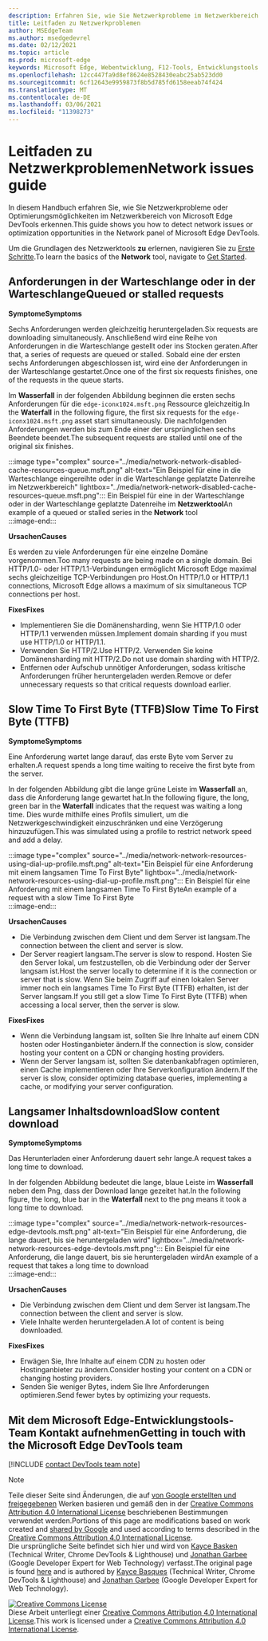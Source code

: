```yaml
---
description: Erfahren Sie, wie Sie Netzwerkprobleme im Netzwerkbereich von Microsoft Edge DevTools erkennen.
title: Leitfaden zu Netzwerkproblemen
author: MSEdgeTeam
ms.author: msedgedevrel
ms.date: 02/12/2021
ms.topic: article
ms.prod: microsoft-edge
keywords: Microsoft Edge, Webentwicklung, F12-Tools, Entwicklungstools
ms.openlocfilehash: 12cc447fa9d8ef8624e8528430eabc25ab523dd0
ms.sourcegitcommit: 6cf12643e9959873f8b5d785fd6158eeab74f424
ms.translationtype: MT
ms.contentlocale: de-DE
ms.lasthandoff: 03/06/2021
ms.locfileid: "11398273"
---
```

<!-- Copyright Kayce Basques and Jonathan Garbee

   Licensed under the Apache License, Version 2.0 (the "License");
   you may not use this file except in compliance with the License.
   You may obtain a copy of the License at

       https://www.apache.org/licenses/LICENSE-2.0

   Unless required by applicable law or agreed to in writing, software
   distributed under the License is distributed on an "AS IS" BASIS,
   WITHOUT WARRANTIES OR CONDITIONS OF ANY KIND, either express or implied.
   See the License for the specific language governing permissions and
   limitations under the License.  -->

# <a name="network-issues-guide"></a><span data-ttu-id="16efb-104">Leitfaden zu Netzwerkproblemen</span><span class="sxs-lookup"><span data-stu-id="16efb-104">Network issues guide</span></span>  

<span data-ttu-id="16efb-105">In diesem Handbuch erfahren Sie, wie Sie Netzwerkprobleme oder Optimierungsmöglichkeiten im Netzwerkbereich von Microsoft Edge DevTools erkennen.</span><span class="sxs-lookup"><span data-stu-id="16efb-105">This guide shows you how to detect network issues or optimization opportunities in the Network panel of Microsoft Edge DevTools.</span></span>  

<span data-ttu-id="16efb-106">Um die Grundlagen des Netzwerktools **zu** erlernen, navigieren Sie zu [Erste Schritte][NetworkPerformance].</span><span class="sxs-lookup"><span data-stu-id="16efb-106">To learn the basics of the **Network** tool, navigate to [Get Started][NetworkPerformance].</span></span>  

## <a name="queued-or-stalled-requests"></a><span data-ttu-id="16efb-107">Anforderungen in der Warteschlange oder in der Warteschlange</span><span class="sxs-lookup"><span data-stu-id="16efb-107">Queued or stalled requests</span></span>  

**<span data-ttu-id="16efb-108">Symptome</span><span class="sxs-lookup"><span data-stu-id="16efb-108">Symptoms</span></span>**  

<span data-ttu-id="16efb-109">Sechs Anforderungen werden gleichzeitig heruntergeladen.</span><span class="sxs-lookup"><span data-stu-id="16efb-109">Six requests are downloading simultaneously.</span></span>  <span data-ttu-id="16efb-110">Anschließend wird eine Reihe von Anforderungen in die Warteschlange gestellt oder ins Stocken geraten.</span><span class="sxs-lookup"><span data-stu-id="16efb-110">After that, a series of requests are queued or stalled.</span></span>  <span data-ttu-id="16efb-111">Sobald eine der ersten sechs Anforderungen abgeschlossen ist, wird eine der Anforderungen in der Warteschlange gestartet.</span><span class="sxs-lookup"><span data-stu-id="16efb-111">Once one of the first six requests finishes, one of the requests in the queue starts.</span></span>  

<span data-ttu-id="16efb-112">Im **Wasserfall** in der folgenden Abbildung beginnen die ersten sechs Anforderungen für die `edge-iconx1024.msft.png` Ressource gleichzeitig.</span><span class="sxs-lookup"><span data-stu-id="16efb-112">In the **Waterfall** in the following figure, the first six requests for the `edge-iconx1024.msft.png` asset start simultaneously.</span></span>  <span data-ttu-id="16efb-113">Die nachfolgenden Anforderungen werden bis zum Ende einer der ursprünglichen sechs Beendete beendet.</span><span class="sxs-lookup"><span data-stu-id="16efb-113">The subsequent requests are stalled until one of the original six finishes.</span></span>  

:::image type="complex" source="../media/network-network-disabled-cache-resources-queue.msft.png" alt-text="Ein Beispiel für eine in die Warteschlange eingereihte oder in die Warteschlange geplatzte Datenreihe im Netzwerkbereich" lightbox="../media/network-network-disabled-cache-resources-queue.msft.png":::
   <span data-ttu-id="16efb-115">Ein Beispiel für eine in der Warteschlange oder in der Warteschlange geplatzte Datenreihe im **Netzwerktool**</span><span class="sxs-lookup"><span data-stu-id="16efb-115">An example of a queued or stalled series in the **Network** tool</span></span>  
:::image-end:::  

**<span data-ttu-id="16efb-116">Ursachen</span><span class="sxs-lookup"><span data-stu-id="16efb-116">Causes</span></span>**  

<span data-ttu-id="16efb-117">Es werden zu viele Anforderungen für eine einzelne Domäne vorgenommen.</span><span class="sxs-lookup"><span data-stu-id="16efb-117">Too many requests are being made on a single domain.</span></span>  <span data-ttu-id="16efb-118">Bei HTTP/1.0- oder HTTP/1.1-Verbindungen ermöglicht Microsoft Edge maximal sechs gleichzeitige TCP-Verbindungen pro Host.</span><span class="sxs-lookup"><span data-stu-id="16efb-118">On HTTP/1.0 or HTTP/1.1 connections, Microsoft Edge allows a maximum of six simultaneous TCP connections per host.</span></span>  

**<span data-ttu-id="16efb-119">Fixes</span><span class="sxs-lookup"><span data-stu-id="16efb-119">Fixes</span></span>**  

*   <span data-ttu-id="16efb-120">Implementieren Sie die Domänensharding, wenn Sie HTTP/1.0 oder HTTP/1.1 verwenden müssen.</span><span class="sxs-lookup"><span data-stu-id="16efb-120">Implement domain sharding if you must use HTTP/1.0 or HTTP/1.1.</span></span>  
*   <span data-ttu-id="16efb-121">Verwenden Sie HTTP/2.</span><span class="sxs-lookup"><span data-stu-id="16efb-121">Use HTTP/2.</span></span>  <span data-ttu-id="16efb-122">Verwenden Sie keine Domänensharding mit HTTP/2.</span><span class="sxs-lookup"><span data-stu-id="16efb-122">Do not use domain sharding with HTTP/2.</span></span>  
*   <span data-ttu-id="16efb-123">Entfernen oder Aufschub unnötiger Anforderungen, sodass kritische Anforderungen früher heruntergeladen werden.</span><span class="sxs-lookup"><span data-stu-id="16efb-123">Remove or defer unnecessary requests so that critical requests download earlier.</span></span>  
    
## <a name="slow-time-to-first-byte-ttfb"></a><span data-ttu-id="16efb-124">Slow Time To First Byte (TTFB)</span><span class="sxs-lookup"><span data-stu-id="16efb-124">Slow Time To First Byte (TTFB)</span></span>  

**<span data-ttu-id="16efb-125">Symptome</span><span class="sxs-lookup"><span data-stu-id="16efb-125">Symptoms</span></span>**  

<span data-ttu-id="16efb-126">Eine Anforderung wartet lange darauf, das erste Byte vom Server zu erhalten.</span><span class="sxs-lookup"><span data-stu-id="16efb-126">A request spends a long time waiting to receive the first byte from the server.</span></span>  

<span data-ttu-id="16efb-127">In der folgenden Abbildung gibt die lange grüne Leiste im **Wasserfall** an, dass die Anforderung lange gewartet hat.</span><span class="sxs-lookup"><span data-stu-id="16efb-127">In the following figure, the long, green bar in the **Waterfall** indicates that the request was waiting a long time.</span></span>  <span data-ttu-id="16efb-128">Dies wurde mithilfe eines Profils simuliert, um die Netzwerkgeschwindigkeit einzuschränken und eine Verzögerung hinzuzufügen.</span><span class="sxs-lookup"><span data-stu-id="16efb-128">This was simulated using a profile to restrict network speed and add a delay.</span></span>  

:::image type="complex" source="../media/network-network-resources-using-dial-up-profile.msft.png" alt-text="Ein Beispiel für eine Anforderung mit einem langsamen Time To First Byte" lightbox="../media/network-network-resources-using-dial-up-profile.msft.png":::
   <span data-ttu-id="16efb-130">Ein Beispiel für eine Anforderung mit einem langsamen Time To First Byte</span><span class="sxs-lookup"><span data-stu-id="16efb-130">An example of a request with a slow Time To First Byte</span></span>  
:::image-end:::  

**<span data-ttu-id="16efb-131">Ursachen</span><span class="sxs-lookup"><span data-stu-id="16efb-131">Causes</span></span>**  

*   <span data-ttu-id="16efb-132">Die Verbindung zwischen dem Client und dem Server ist langsam.</span><span class="sxs-lookup"><span data-stu-id="16efb-132">The connection between the client and server is slow.</span></span>  
*   <span data-ttu-id="16efb-133">Der Server reagiert langsam.</span><span class="sxs-lookup"><span data-stu-id="16efb-133">The server is slow to respond.</span></span>  <span data-ttu-id="16efb-134">Hosten Sie den Server lokal, um festzustellen, ob die Verbindung oder der Server langsam ist.</span><span class="sxs-lookup"><span data-stu-id="16efb-134">Host the server locally to determine if it is the connection or server that is slow.</span></span>  <span data-ttu-id="16efb-135">Wenn Sie beim Zugriff auf einen lokalen Server immer noch ein langsames Time To First Byte \(TTFB\) erhalten, ist der Server langsam.</span><span class="sxs-lookup"><span data-stu-id="16efb-135">If you still get a slow Time To First Byte \(TTFB\) when accessing a local server, then the server is slow.</span></span>  
    
**<span data-ttu-id="16efb-136">Fixes</span><span class="sxs-lookup"><span data-stu-id="16efb-136">Fixes</span></span>**  

*   <span data-ttu-id="16efb-137">Wenn die Verbindung langsam ist, sollten Sie Ihre Inhalte auf einem CDN hosten oder Hostinganbieter ändern.</span><span class="sxs-lookup"><span data-stu-id="16efb-137">If the connection is slow, consider hosting your content on a CDN or changing hosting providers.</span></span>  
*   <span data-ttu-id="16efb-138">Wenn der Server langsam ist, sollten Sie datenbankabfragen optimieren, einen Cache implementieren oder Ihre Serverkonfiguration ändern.</span><span class="sxs-lookup"><span data-stu-id="16efb-138">If the server is slow, consider optimizing database queries, implementing a cache, or modifying your server configuration.</span></span>  
    
## <a name="slow-content-download"></a><span data-ttu-id="16efb-139">Langsamer Inhaltsdownload</span><span class="sxs-lookup"><span data-stu-id="16efb-139">Slow content download</span></span>  

**<span data-ttu-id="16efb-140">Symptome</span><span class="sxs-lookup"><span data-stu-id="16efb-140">Symptoms</span></span>**  

<span data-ttu-id="16efb-141">Das Herunterladen einer Anforderung dauert sehr lange.</span><span class="sxs-lookup"><span data-stu-id="16efb-141">A request takes a long time to download.</span></span>  

<span data-ttu-id="16efb-142">In der folgenden Abbildung bedeutet die lange, blaue Leiste im **Wasserfall** neben dem Png, dass der Download lange gezeitet hat.</span><span class="sxs-lookup"><span data-stu-id="16efb-142">In the following figure, the long, blue bar in the **Waterfall** next to the png means it took a long time to download.</span></span>  

:::image type="complex" source="../media/network-network-resources-edge-devtools.msft.png" alt-text="Ein Beispiel für eine Anforderung, die lange dauert, bis sie heruntergeladen wird" lightbox="../media/network-network-resources-edge-devtools.msft.png":::
   <span data-ttu-id="16efb-144">Ein Beispiel für eine Anforderung, die lange dauert, bis sie heruntergeladen wird</span><span class="sxs-lookup"><span data-stu-id="16efb-144">An example of a request that takes a long time to download</span></span>  
:::image-end:::  

**<span data-ttu-id="16efb-145">Ursachen</span><span class="sxs-lookup"><span data-stu-id="16efb-145">Causes</span></span>**  

*   <span data-ttu-id="16efb-146">Die Verbindung zwischen dem Client und dem Server ist langsam.</span><span class="sxs-lookup"><span data-stu-id="16efb-146">The connection between the client and server is slow.</span></span>  
*   <span data-ttu-id="16efb-147">Viele Inhalte werden heruntergeladen.</span><span class="sxs-lookup"><span data-stu-id="16efb-147">A lot of content is being downloaded.</span></span>  
    
**<span data-ttu-id="16efb-148">Fixes</span><span class="sxs-lookup"><span data-stu-id="16efb-148">Fixes</span></span>**  

*   <span data-ttu-id="16efb-149">Erwägen Sie, Ihre Inhalte auf einem CDN zu hosten oder Hostinganbieter zu ändern.</span><span class="sxs-lookup"><span data-stu-id="16efb-149">Consider hosting your content on a CDN or changing hosting providers.</span></span>  
*   <span data-ttu-id="16efb-150">Senden Sie weniger Bytes, indem Sie Ihre Anforderungen optimieren.</span><span class="sxs-lookup"><span data-stu-id="16efb-150">Send fewer bytes by optimizing your requests.</span></span>  
    
<!--   ## Contribute knowledge  

Do you have a network issue that should be added to this guide?  

*   Send a tweet to [@EdgeDevTools][MicrosoftEdgeTweet].  
*   Choose **Send Feedback** \(![Send Feedback][ImageSendFeedbackIcon]\) in the DevTools or select `Alt`+`Shift`+`I` \(Windows, Linux\) or `Option`+`Shift`+`I` \(macOS\) to provide feedback or feature requests.  
*   [Open an issue][WebFundamentalsIssue] on the docs repo.  -->  
    
## <a name="getting-in-touch-with-the-microsoft-edge-devtools-team"></a><span data-ttu-id="16efb-151">Mit dem Microsoft Edge-Entwicklungstools-Team Kontakt aufnehmen</span><span class="sxs-lookup"><span data-stu-id="16efb-151">Getting in touch with the Microsoft Edge DevTools team</span></span>  

[!INCLUDE [contact DevTools team note](../includes/contact-devtools-team-note.md)]  

<!-- image links -->  

[ImageSendFeedbackIcon]: ../media/smile-icon.msft.png  

<!-- links -->  

[NetworkPerformance]: ./index.md "Überprüfen der Netzwerkaktivitäten in Microsoft Edge DevTools | Microsoft Docs"  

[MicrosoftEdgeTweet]: https://twitter.com/intent/tweet?text=@EdgeDevTools%20[Network%20Issues%20Guide%20Suggestion]  

[WebFundamentalsIssue]: https://github.com/MicrosoftDocs/edge-developer/issues/new?title=%5BDevTools%20Network%20Issues%20Guide%20Suggestion%5D "Neues Problem – MicrosoftDocs/edge-developer"  

> [!NOTE]
> <span data-ttu-id="16efb-154">Teile dieser Seite sind Änderungen, die auf [von Google erstellten und freigegebenen][GoogleSitePolicies] Werken basieren und gemäß den in der [Creative Commons Attribution 4.0 International License][CCA4IL] beschriebenen Bestimmungen verwendet werden.</span><span class="sxs-lookup"><span data-stu-id="16efb-154">Portions of this page are modifications based on work created and [shared by Google][GoogleSitePolicies] and used according to terms described in the [Creative Commons Attribution 4.0 International License][CCA4IL].</span></span>  
> <span data-ttu-id="16efb-155">Die ursprüngliche Seite [](https://developers.google.com/web/tools/chrome-devtools/network/issues) befindet sich hier und wird von [Kayce Basken][KayceBasques] \(Technical Writer, Chrome DevTools \& Lighthouse\) und [Jonathan Garbee][JonathanGarbee] \(Google Developer Expert for Web Technology\) verfasst.</span><span class="sxs-lookup"><span data-stu-id="16efb-155">The original page is found [here](https://developers.google.com/web/tools/chrome-devtools/network/issues) and is authored by [Kayce Basques][KayceBasques] \(Technical Writer, Chrome DevTools \& Lighthouse\) and [Jonathan Garbee][JonathanGarbee] \(Google Developer Expert for Web Technology\).</span></span>  

[![Creative Commons License][CCby4Image]][CCA4IL]  
<span data-ttu-id="16efb-157">Diese Arbeit unterliegt einer [Creative Commons Attribution 4.0 International License][CCA4IL].</span><span class="sxs-lookup"><span data-stu-id="16efb-157">This work is licensed under a [Creative Commons Attribution 4.0 International License][CCA4IL].</span></span>  

[CCA4IL]: https://creativecommons.org/licenses/by/4.0  
[CCby4Image]: https://i.creativecommons.org/l/by/4.0/88x31.png  
[GoogleSitePolicies]: https://developers.google.com/terms/site-policies  
[KayceBasques]: https://developers.google.com/web/resources/contributors/kaycebasques  
[JonathanGarbee]: https://developers.google.com/web/resources/contributors/jonathangarbee
